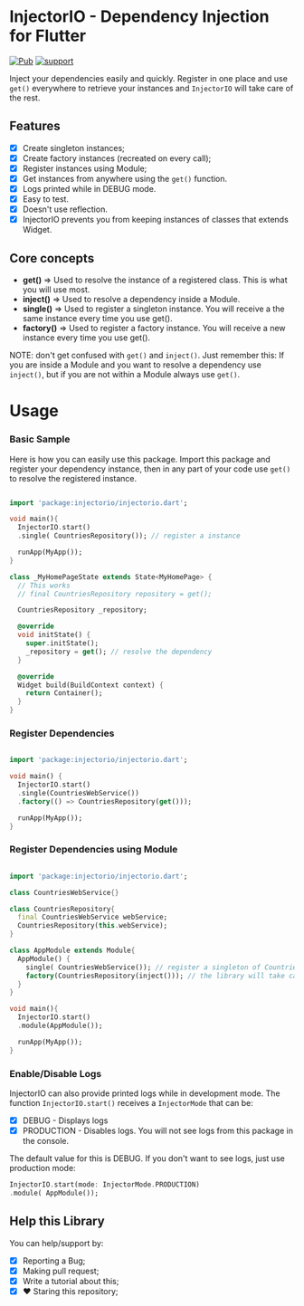 # InjectorIO - Dependency Injection for Flutter

[![Pub](https://img.shields.io/pub/v/injectorio.svg?style=flat-square)](https://pub.dev/packages/injectorio)
[![support](https://img.shields.io/badge/platform-flutter%7Cdart%20vm-ff69b4.svg?style=flat-square)](https://github.com/pedromassango/injector_io)

Inject your dependencies easily and quickly. Register in one place and use `get()` everywhere to retrieve your instances and `InjectorIO` will take care of the rest.

## Features

- [x] Create singleton instances;
- [X] Create factory instances (recreated on every call);
- [x] Register instances using Module;
- [x] Get instances from anywhere using the `get()` function.
- [x] Logs printed while in DEBUG mode.
- [x] Easy to test.
- [x] Doesn't use reflection.
- [x] InjectorIO prevents you from keeping instances of classes that extends Widget.

## Core concepts
- **get()** => Used to resolve the instance of a registered class. This is what you will use most.
- **inject()** => Used to resolve a dependency inside a Module.
- **single()** => Used to register a singleton instance. You will receive a the same instance every time you use get().
- **factory()** => Used to register a factory instance. You will receive a new instance every time you use get().

NOTE: don't get confused with `get()` and `inject()`. Just remember this: If you are inside a Module and you want to resolve a dependency use `inject()`, but if you are not within a Module always use `get()`.

# Usage

### Basic Sample
Here is how you can easily use this package. Import this package and register your dependency instance, then in any part of your code use `get()` to resolve the registered instance.

``` dart

import 'package:injectorio/injectorio.dart';

void main(){
  InjectorIO.start()
  .single( CountriesRepository()); // register a instance

  runApp(MyApp());
}

class _MyHomePageState extends State<MyHomePage> {
  // This works
  // final CountriesRepository repository = get();

  CountriesRepository _repository;

  @override
  void initState() {
    super.initState();
    _repository = get(); // resolve the dependency
  }

  @override
  Widget build(BuildContext context) {
    return Container();
  }
}
```


### Register Dependencies

``` dart

import 'package:injectorio/injectorio.dart';

void main() {
  InjectorIO.start()
  .single(CountriesWebService())
  .factory(() => CountriesRepository(get()));

  runApp(MyApp());
}
```


### Register Dependencies using Module

``` dart

import 'package:injectorio/injectorio.dart';

class CountriesWebService{}

class CountriesRepository{
  final CountriesWebService webService;
  CountriesRepository(this.webService);
}

class AppModule extends Module{
  AppModule() {
    single( CountriesWebService()); // register a singleton of CountriesWebService
    factory(CountriesRepository(inject())); // the library will take care of getting the instance of CountriesWebService
  }
}

void main(){
  InjectorIO.start()
  .module(AppModule());

  runApp(MyApp());
}
```


### Enable/Disable Logs
InjectorIO can also provide printed logs while in development mode. The function `InjectorIO.start()` receives a `InjectorMode` that can be:

- [X] DEBUG - Displays logs
- [X] PRODUCTION - Disables logs. You will not see logs from this package in the console.

The default value for this is DEBUG. If you don't want to see logs, just use production mode:

```dart
InjectorIO.start(mode: InjectorMode.PRODUCTION)
.module( AppModule());
```

## Help this Library

You can help/support by:

- [X] Reporting a Bug;
- [X] Making pull request;
- [X] Write a tutorial about this;
- [X] :heart: Staring this repository;
